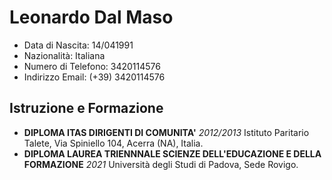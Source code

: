 # Leonardo Dal Maso

- Data di Nascita: 14/041991
- Nazionalità: Italiana
- Numero di Telefono: 3420114576
- Indirizzo Email: (+39) 3420114576

## Istruzione e Formazione
- **DIPLOMA ITAS DIRIGENTI DI COMUNITA'** *2012/2013* Istituto Paritario Talete, Via Spiniello 104, Acerra (NA), Italia.
- **DIPLOMA LAUREA TRIENNNALE SCIENZE DELL'EDUCAZIONE E DELLA FORMAZIONE** *2021* Università degli Studi di Padova, Sede Rovigo.
